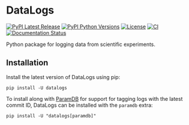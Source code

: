 # DataLogs

<!-- start introduction -->

[![PyPI Latest Release](https://img.shields.io/pypi/v/datalogs)](https://pypi.org/project/datalogs/)
[![PyPI Python Versions](https://img.shields.io/pypi/pyversions/datalogs)](https://pypi.org/project/datalogs/)
[![License](https://img.shields.io/pypi/l/paramdb)](https://github.com/PainterQubits/datalogs/blob/main/LICENSE)
[![CI](https://github.com/PainterQubits/datalogs/actions/workflows/ci.yml/badge.svg)](https://github.com/PainterQubits/datalogs/actions/workflows/ci.yml)
[![Documentation Status](https://readthedocs.org/projects/datalogs/badge/?version=latest)](https://datalogs.readthedocs.io)

Python package for logging data from scientific experiments.

<!-- end introduction -->

## Installation

<!-- start installation -->

Install the latest version of DataLogs using pip:

```
pip install -U datalogs
```

To install along with [ParamDB] for support for tagging logs with the latest commit ID,
DataLogs can be installed with the `paramdb` extra:

```
pip install -U "datalogs[paramdb]"
```

[ParamDB]: https://paramdb.readthedocs.io

<!-- end installation -->
